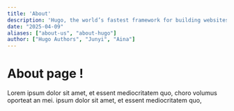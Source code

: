 ```yaml
---
title: 'About'
description: 'Hugo, the world’s fastest framework for building websites'
date: "2025-04-09"
aliases: ["about-us", "about-hugo"]
author: ["Hugo Authors", "Junyi", "Aina"]
---
```


# About page !
Lorem ipsum dolor sit amet, et essent mediocritatem quo, choro volumus oporteat an mei. ipsum dolor sit amet, et essent mediocritatem quo,
